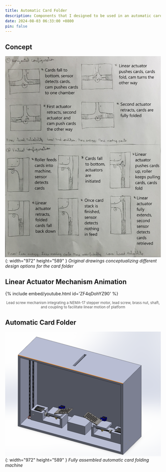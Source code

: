 ```yaml
---
title: Automatic Card Folder
description: Components that I designed to be used in an automatic card folding machine commisioned by KeHE Distributors
date: 2024-08-03 06:33:00 +0800
pin: false
---
```


## Concept

![Desktop View](/assets/img/CardFolder/Concept.jpg){: width="972" height="589" }
_Original drawings conceptualizing different design options for the card folder_

## Linear Actuator Mechanism Animation

{% include embed/youtube.html id='ZF4qDohYZ90' %}
<div style="text-align: center; font-size: smaller; color: #555;">
Lead screw mechanism integrating a NEMA-17 stepper motor, lead screw, brass nut, shaft, and coupling to facilitate linear motion of platform
</div>

## Automatic Card Folder

![Desktop View](/assets/img/CardFolder/CardFolder.png){: width="972" height="589" }
_Fully assembled automatic card folding machine_
